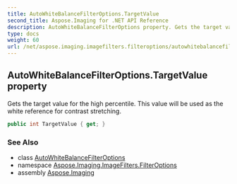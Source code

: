 ```yaml
---
title: AutoWhiteBalanceFilterOptions.TargetValue
second_title: Aspose.Imaging for .NET API Reference
description: AutoWhiteBalanceFilterOptions property. Gets the target value for the high percentile. This value will be used as the white reference for contrast stretching
type: docs
weight: 60
url: /net/aspose.imaging.imagefilters.filteroptions/autowhitebalancefilteroptions/targetvalue/
---
```

## AutoWhiteBalanceFilterOptions.TargetValue property

Gets the target value for the high percentile. This value will be used as the white reference for contrast stretching.

```csharp
public int TargetValue { get; }
```

### See Also

* class [AutoWhiteBalanceFilterOptions](../)
* namespace [Aspose.Imaging.ImageFilters.FilterOptions](../../autowhitebalancefilteroptions/)
* assembly [Aspose.Imaging](../../../)


